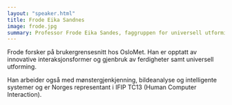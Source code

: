 ```yaml
---
layout: "speaker.html"
title: Frode Eika Sandnes
image: frode.jpg
summary: Professor Frode Eika Sandes, faggruppen for universell utforming av IKT, OsloMet.
---
```


Frode forsker på brukergrensesnitt hos OsloMet. Han er opptatt av innovative interaksjonsformer og gjenbruk av ferdigheter samt universell utforming.

Han arbeider også med mønstergjenkjenning, bildeanalyse og intelligente systemer og er Norges representant i IFIP TC13 (Human Computer Interaction).


